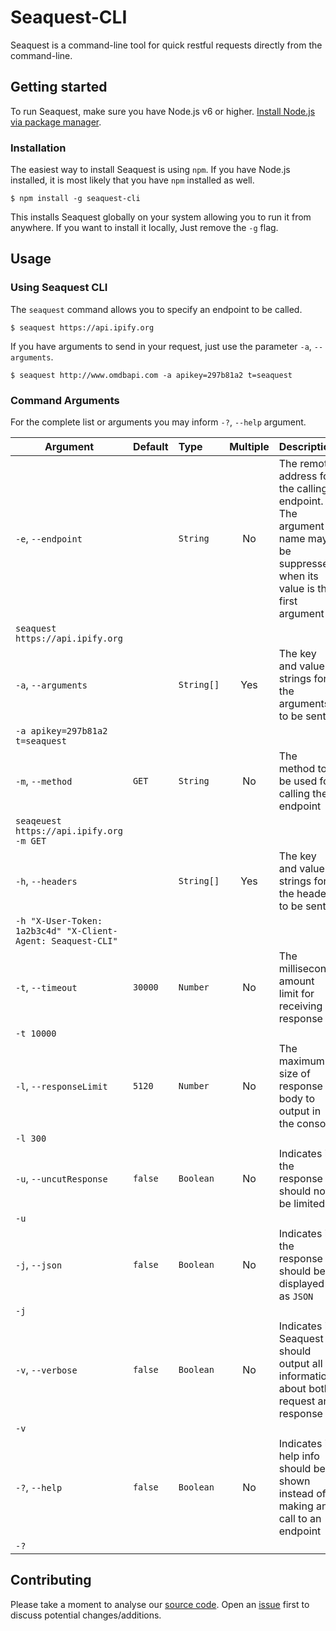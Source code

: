 # Seaquest-CLI

Seaquest is a command-line tool for quick restful requests directly from the command-line.

## Getting started

To run Seaquest, make sure you have Node.js v6 or higher. [Install Node.js via package manager](https://nodejs.org/en/download/package-manager/).

### Installation

The easiest way to install Seaquest is using `npm`. If you have Node.js installed, it is most likely that you have `npm`
installed as well.

```console
$ npm install -g seaquest-cli
```

This installs Seaquest globally on your system allowing you to run it from anywhere. If you want to install it locally,
Just remove the `-g` flag.

## Usage

### Using Seaquest CLI

The `seaquest` command allows you to specify an endpoint to be called.

```console
$ seaquest https://api.ipify.org
```

If you have arguments to send in your request, just use the parameter `-a`, `--arguments`.

```console
$ seaquest http://www.omdbapi.com -a apikey=297b81a2 t=seaquest
```

### Command Arguments

For the complete list or arguments you may inform `-?`, `--help` argument.

| Argument                | Default | Type       | Multiple | Description |
| ----------------------- |:------- |:---------- |:--------:|:----------- |
| `-e`, `--endpoint`      |         | `String`   | No       | The remote address for the calling endpoint. The argument name may be suppressed when its value is the first argument
`seaquest https://api.ipify.org` |
| `-a`, `--arguments`     |         | `String[]` | Yes      | The key and value strings for the arguments to be sent
`-a apikey=297b81a2 t=seaquest` |
| `-m`, `--method`        | `GET`   | `String`   | No       | The method to be used for calling the endpoint
`seaqeuest https://api.ipify.org -m GET` |
| `-h`, `--headers`       |         | `String[]` | Yes      | The key and value strings for the headers to be sent
`-h "X-User-Token: 1a2b3c4d" "X-Client-Agent: Seaquest-CLI"` |
| `-t`, `--timeout`       | `30000` | `Number`   | No       | The millisecond amount limit for receiving a response
`-t 10000` |
| `-l`, `--responseLimit` | `5120`  | `Number`   | No       | The maximum size of response body to output in the console
`-l 300` |
| `-u`, `--uncutResponse` | `false` | `Boolean`  | No       | Indicates if the response should not be limited
`-u` |
| `-j`, `--json`          | `false` | `Boolean`  | No       | Indicates if the response should be displayed as `JSON`
`-j` |
| `-v`, `--verbose`       | `false` | `Boolean`  | No       | Indicates if Seaquest should output all information about both request and response
`-v` |
| `-?`, `--help`          | `false` | `Boolean`  | No       | Indicates if help info should be shown instead of making any call to an endpoint
`-?` |

## Contributing

Please take a moment to analyse our [source code](https://github.com/mfedatto/seaquest-cli).
Open an [issue](https://github.com/mfedatto/seaquest-cli/issues) first to discuss potential changes/additions.
